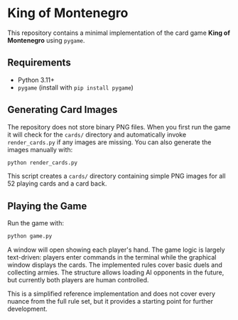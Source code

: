 # King of Montenegro

This repository contains a minimal implementation of the card game **King of Montenegro** using `pygame`.

## Requirements

- Python 3.11+
- `pygame` (install with `pip install pygame`)

## Generating Card Images

The repository does not store binary PNG files. When you first run the game it
will check for the `cards/` directory and automatically invoke
`render_cards.py` if any images are missing. You can also generate the images
manually with:

```bash
python render_cards.py
```

This script creates a `cards/` directory containing simple PNG images for all
52 playing cards and a card back.

## Playing the Game

Run the game with:

```bash
python game.py
```

A window will open showing each player's hand. The game logic is largely text-driven: players enter commands in the terminal while the graphical window displays the cards. The implemented rules cover basic duels and collecting armies. The structure allows loading AI opponents in the future, but currently both players are human controlled.

This is a simplified reference implementation and does not cover every nuance from the full rule set, but it provides a starting point for further development.

